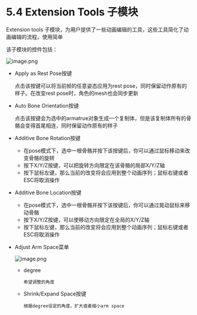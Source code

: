 # 5.4 Extension Tools 子模块

Extension tools 子模块，为用户提供了一些动画编辑的工具，这些工具简化了动画编辑的流程，使用简单

该子模块的控件包括：

![image.png](https://prod-files-secure.s3.us-west-2.amazonaws.com/377f2602-1acb-4b9b-b8c9-0b4eab3f6e7a/c7973e08-3bf9-471b-bb9c-374d3044d90a/image.png)

- Apply as Rest Pose按键

    点击该按键可以将当前帧的任意姿态应用为rest pose，同时保留动作原有的样子。在改变rest pose时，角色的mesh也会同步更新

- Auto Bone Orientation按键

    点击该按键会为选中的armatrue对象生成一个复制体，但是该复制体所有的骨骼会变得首尾相连，同时保留动作原有的样子

- Additive Bone Rotation按键
  - 在pose模式下，选中一根骨骼并按下该按键后，你可以通过鼠标移动来改变骨骼的旋转
  - 按下X/Y/Z按键，可以把旋转方向限定在该骨骼的局部X/Y/Z轴
  - 按下鼠标左键，那么当前的改变将会应用到整个动画序列；鼠标右键或者ESC将取消操作
- Additive Bone Location按键
  - 在pose模式下，选中一根骨骼并按下该按键后，你可以通过晃动鼠标来移动骨骼
  - 按下X/Y/Z按键，可以使移动方向限定在全局的X/Y/Z轴
  - 按下鼠标左键，那么当前的改变将会应用到整个动画序列；鼠标右键或者ESC将取消操作
- Adjust Arm Space菜单

    ![image.png](https://prod-files-secure.s3.us-west-2.amazonaws.com/377f2602-1acb-4b9b-b8c9-0b4eab3f6e7a/295f6682-829b-4188-a8f5-c58f46335b68/image.png)

  - degree

        希望调整的角度

  - Shrink/Expand Space按键

        根据degree设定的角度，扩大或者缩小arm space

